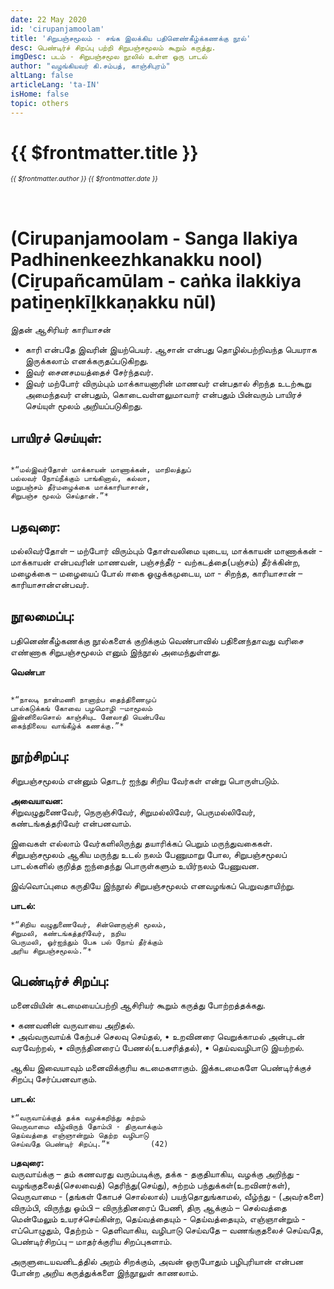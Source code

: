 ```yaml
---
date: 22 May 2020
id: 'cirupanjamoolam'
title: 'சிறுபஞ்சமூலம் - சங்க இலக்கிய பதினெண்கீழ்க்கணக்கு நூல்'
desc: பெண்டிர்ச் சிறப்பு பற்றி சிறுபஞ்சமூலம் கூறும் கருத்து.
imgDesc: படம் - சிறுபஞ்சமூல நூலில் உள்ள ஒரு பாடல்
author: "வழங்கியவர் கி.சம்பத், காஞ்சிபுரம்"
altLang: false
articleLang: 'ta-IN'
isHome: false
topic: others
---
```


<altLang />

# {{ $frontmatter.title }}
<i style="font-size: 0.75em;"> {{ $frontmatter.author }} {{ $frontmatter.date }} </i>

<h1 style="padding-top: 2rem;">(Cirupanjamoolam - Sanga Ilakiya Padhinenkeezhkanakku nool)<br>
(Ciṟupañcamūlam - caṅka ilakkiya patiṉeṇkīḻkkaṇakku nūl)</h1>

இதன் ஆசிரியர் காரியாசன்

* காரி என்பதே இவரின் இயற்பெயர். ஆசான் என்பது தொழில்பற்றிவந்த பெயராக இருக்கலாம் எனக்கருதப்படுகிறது. 
* இவர் சைனசமயத்தைச் சேர்ந்தவர்.
* இவர் மற்போர் விரும்பும் மாக்காயனாரின் மாணவர் என்பதால் சிறந்த உடற்கூறு அமைந்தவர் என்பதும், கொடைவள்ளலுமாவார் என்பதும் பின்வரும் பாயிரச் செய்யுள் மூலம் அறியப்படுகிறது.

## பாயிரச் செய்யுள்:

```

*“மல்இவர்தோள் மாக்காயன் மாணாக்கன், மாநிலத்துப்  
பல்லவர் நோய்நீக்கும் பாங்கினால், கல்லா, 
மறுபஞ்சம் தீர்மழைக்கை மாக்காரியாசான், 
சிறுபஞ்ச மூலம் செய்தான்.”*

```

## பதவுரை: 

மல்லிவர்தோள் – மற்போர் விரும்பும் தோள்வலிமை யுடைய, 
மாக்காயன் மாணாக்கன்  - மாக்காயன் என்பவரின் மாணவன், 
பஞ்சந்தீர்  - வற்கடத்தை(பஞ்சம்) தீர்க்கின்ற, 
மழைக்கை – மழையைப் போல் ஈகை ஓழுக்கமுடைய, 
மா - சிறந்த, 
காரியாசான் –காரியாசான்என்பவர்.

## நூலமைப்பு:

பதினெண்கீழ்கணக்கு நூல்களைக் குறிக்கும் வெண்பாவில் பதினைந்தாவது வரிசை எண்ணாக சிறுபஞ்சமூலம் எனும் இந்நூல் அமைந்துள்ளது.

**வெண்பா**  

```

*“நாலடி நான்மணி நானாற்ப தைந்திணைமுப்  
பால்கடுக்கங் கோவை பழமொழி –மாமூலம்   
இன்னிலைசொல் காஞ்சியுட னேலாதி யென்பவே  
கைந்நிலைய வாங்கீழ்க் கணக்கு.”*

```

## நூற்சிறப்பு:

சிறுபஞ்சமூலம் என்னும் தொடர் ஐந்து சிறிய வேர்கள் என்று பொருள்படும்.   

**அவையாவன:**    
சிறுவழுதுணைவேர், நெருஞ்சிவேர், சிறுமல்லிவேர், பெருமல்லிவேர், கண்டங்கத்தரிவேர் என்பனவாம். 

இவைகள் எல்லாம் வேர்களிலிருந்து தயாரிக்கப் பெறும் மருந்துவகைகள். சிறுபஞ்சமூலம் ஆகிய மருந்து உடல் நலம் பேணுமாறு போல, 
சிறுபஞ்சமூலப் பாடல்களில் குறித்த ஐந்தைந்து பொருள்களும் உயிர்நலம் பேணுவன. 

இவ்வொப்புமை கருதியே இந்நூல் சிறுபஞ்சமூலம் எனவழங்கப் பெறுவதாயிற்று.

**பாடல்:**  

```
*“சிறிய வழுதுணைவேர், சின்னெருஞ்சி மூலம், 
சிறுமலி, கண்டங்கத்தரிவேர், நறிய  
பெருமலி, ஓர்ஐந்தும் பேசு பல் நோய் தீர்க்கும்  
அரிய சிறுபஞ்சமூலம்.”*
```
## பெண்டிர்ச் சிறப்பு:

மனைவியின் கடமையைப்பற்றி ஆசிரியர் கூறும் கருத்து போற்றத்தக்கது. 

•	கணவனின் வருவாயை அறிதல்.   
•	அவ்வருவாய்க் கேற்பச் செலவு செய்தல், 
•	உறவினரை வெறுக்காமல் அன்புடன் வரவேற்றல், 
•	விருந்தினரைப் பேணல்(உபசரித்தல்), 
•	தெய்வவழிபாடு இயற்றல்.  

ஆகிய இவையாவும் மனைவிக்குரிய கடமைகளாகும். இக்கடமைகளே பெண்டிர்க்குச் சிறப்பு சேர்ப்பனவாகும்.

**பாடல்:**  

```
*“வருவாய்க்குத் தக்க வழக்கறிந்து சுற்றம்  
வெருவாமை வீழ்விருந் தோம்பி - திருவாக்கும்  
தெய்வத்தை எஞ்ஞான்றும் தெற்ற வழிபாடு  
செய்வதே பெண்டிர் சிறப்பு.”* 		(42)          

```

**பதவுரை:**    
வருவாய்க்கு – தம் கணவரது வரும்படிக்கு, 
தக்க - தகுதியாகிய, 
வழக்கு அறிந்து - வழங்குதலைத்(செலவைத்) தெரிந்து(செய்து), சுற்றம் பந்துக்கள்(உறவினர்கள்), 
வெருவாமை - (தங்கள் கோபச் சொல்லால்) பயந்தொதுங்காமல், 
வீழ்ந்து - (அவர்களை) விரும்பி, 
விருந்து ஓம்பி – விருந்தினரைப் பேணி, 
திரு ஆக்கும் – செல்வத்தை மென்மேலும் உயரச்செய்கின்ற, 
தெய்வத்தையும் - தெய்வத்தையும், 
எஞ்ஞான்றும் - எப்பொழுதும், 
தேற்றம் - தெளிவாகிய, 
வழிபாடு செய்வதே – வணங்குதலைச் செய்வதே, 
பெண்டிர்சிறப்பு – மாதர்க்குரிய சிறப்புகளாம்.  

அருளுடையவனிடத்தில் அறம் சிறக்கும், அவன் ஒருபோதும் பழிபுரியான் என்பன போன்ற அறிய கருத்துக்களை இந்நூலுள் காணலாம்.

<style>

</style>
